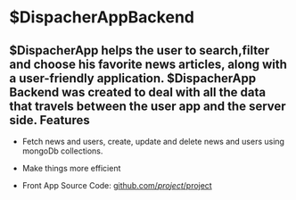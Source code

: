 $DispacherAppBackend
========

$DispacherApp helps the user to search,filter and choose his favorite news articles, along with a user-friendly application.
$DispacherApp Backend was created to deal with all the data that travels between the user app and the server side.
Features
--------

- Fetch news and users, create, update and delete news and users using mongoDb collections.
- Make things more efficient 




- Front App Source Code: [github.com/$project/$project](https://github.com/yoav6200/DispacherApp.git)

